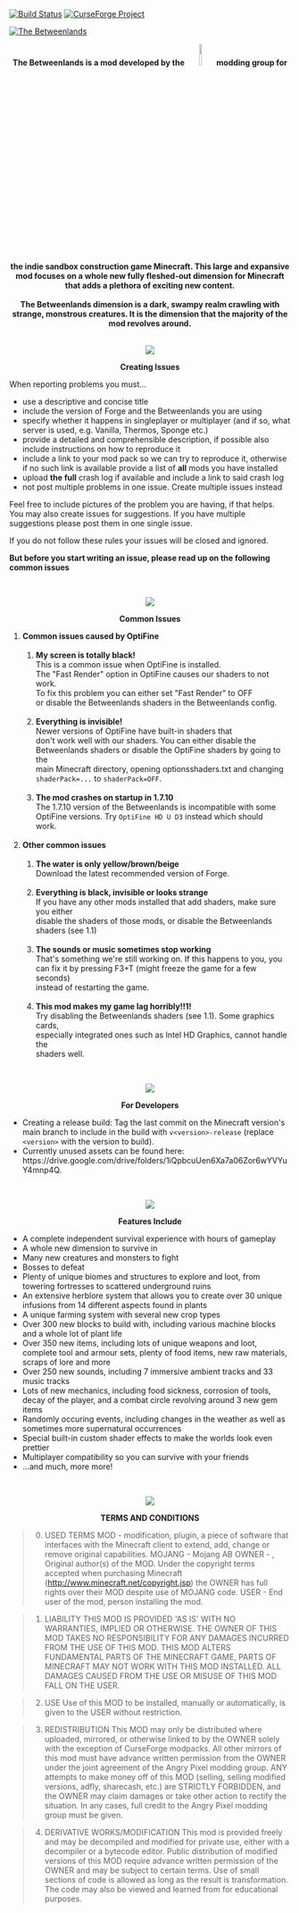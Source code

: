 <html>
<body>
<a href="https://travis-ci.org/Angry-Pixel/The-Betweenlands"><img src="https://img.shields.io/travis/Angry-Pixel/The-Betweenlands.svg" alt="Build Status"/></a>
<a href="https://minecraft.curseforge.com/projects/angry-pixel-the-betweenlands-mod"><img src="http://cf.way2muchnoise.eu/short_angry-pixel-the-betweenlands-mod.svg" alt="CurseForge Project"/></a>

<a href="http://www.minecraftforum.net/forums/mapping-and-modding/minecraft-mods/1441135-the-betweenlands-a-dark-hostile-environment-1-10-2"><img src="http://i.imgur.com/Q3JTGqu.png" alt="The Betweenlands"/></a>

<p align="center">
  <b>The Betweenlands is a mod developed by the 
  <a href="https://github.com/Angry-Pixel"><img src='http://svgshare.com/i/i6.svg' width=10% height=10%></a>
  modding group for the indie sandbox construction game Minecraft. This large and expansive mod focuses on a whole new fully fleshed-out  dimension for Minecraft that adds a plethora of exciting new content.<br><br>
  The Betweenlands dimension is a dark, swampy realm crawling with strange, monstrous creatures. It is the dimension that the majority of the mod revolves around.<br><br></b>
</p>

<p align="center">
  <img src="http://i.imgur.com/5AgEXax.png">
</p>

<p align="center"><b>Creating Issues</b></p>

When reporting problems you must...
<ul>
  <li>use a descriptive and concise title</li>
  <li>include the version of Forge and the Betweenlands you are using</li>
  <li>specify whether it happens in singleplayer or multiplayer (and if so, what server is used, e.g. Vanilla, Thermos, Sponge etc.)</li>
  <li>provide a detailed and comprehensible description, if possible also include instructions on how to reproduce it</li>
  <li>include a link to your mod pack so we can try to reproduce it, otherwise if no such link is available provide a list of <b>all</b> mods you have installed</li>
  <li>upload <b>the full</b> crash log if available and include a link to said crash log</li>
  <li>not post multiple problems in one issue. Create multiple issues instead</li>
</ul>
<p>
Feel free to include pictures of the problem you are having, if that helps.
You may also create issues for suggestions. If you have multiple suggestions please post them in one single issue.
<p>
If you do not follow these rules your issues will be closed and ignored.
  
**But before you start writing an issue, please read up on the following common issues**
</p>
<br>

<p align="center">
  <img src="http://i.imgur.com/5AgEXax.png">
</p>

<p align="center"><b>Common Issues</b></p>

<p align="center">

<ol>
  <li><b>Common issues caused by OptiFine</b>
    <ol>
      <br><li><b>My screen is totally black!</b><br>
       This is a common issue when OptiFine is installed.<br>
       The "Fast Render" option in OptiFine causes our shaders to not work.<br>
       To fix this problem you can either set "Fast Render" to OFF<br>
       or disable the Betweenlands shaders in the Betweenlands config.
      </li>
      <br><li><b>Everything is invisible!</b><br>
       Newer versions of OptiFine have built-in shaders that<br>
       don't work well with our shaders. You can either disable the<br>
       Betweenlands shaders or disable the OptiFine shaders by going to the<br>
       main Minecraft directory, opening optionsshaders.txt and changing<br>
       <code>shaderPack=...</code> to <code>shaderPack=OFF</code>.
      </li>
      <br><li><b>The mod crashes on startup in 1.7.10</b><br>
       The 1.7.10 version of the Betweenlands is incompatible with some<br>
       OptiFine versions. Try <code>OptiFine HD U D3</code> instead which should<br>
       work.
      </li>
    </ol>
  </li>
  <br><li><b>Other common issues</b>
    <ol>
      <br><li><b>The water is only yellow/brown/beige</b><br>
        Download the latest recommended version of Forge.
      </li>
      <br><li><b>Everything is black, invisible or looks strange</b><br>
        If you have any other mods installed that add shaders, make sure you either<br>
        disable the shaders of those mods, or disable the Betweenlands shaders (see 1.1)
      </li>
      <br><li><b>The sounds or music sometimes stop working</b><br>
        That's something we're still working on. If this happens to you, you<br>
        can fix it by pressing F3+T (might freeze the game for a few seconds)<br>
        instead of restarting the game.
      </li>
      <br><li><b>This mod makes my game lag horribly!!1!</b><br>
        Try disabling the Betweenlands shaders (see 1.1). Some graphics cards,<br>
        especially integrated ones such as Intel HD Graphics, cannot handle the<br>
        shaders well.
      </li>
    </ol>
  </li>
</ol>
</p>

<br>

<p align="center">
  <img src="http://i.imgur.com/5AgEXax.png">
</p>

<p align="center"><b>For Developers</b></p>
<ul>
  <li>Creating a release build: Tag the last commit on the Minecraft version's main branch to include in the build with <code>v&lt;version&gt;-release</code> (replace <code>&lt;version&gt;</code> with the version to build).</li>
  <li>Currently unused assets can be found here: https://drive.google.com/drive/folders/1iQpbcuUen6Xa7a06Zor6wYVYuY4mnp4Q.</li>
</ul>

<br>

<p align="center">
  <img src="http://i.imgur.com/5AgEXax.png">
</p>

<p align="center"><b>Features Include</b></p>
<ul>
  <li>A complete independent survival experience with hours of gameplay</li>
  <li>A whole new dimension to survive in</li>
  <li>Many new creatures and monsters to fight</li>
  <li>Bosses to defeat</li>
  <li>Plenty of unique biomes and structures to explore and loot, from towering fortresses to scattered underground ruins</li>
  <li>An extensive herblore system that allows you to create over 30 unique infusions from 14 different aspects found in plants</li>
  <li>A unique farming system with several new crop types</li>
  <li>Over 300 new blocks to build with, including various machine blocks and a whole lot of plant life</li>
  <li>Over 350 new items, including lots of unique weapons and loot, complete tool and armour sets, plenty of food items, new raw materials, scraps of lore and more</li>
  <li>Over 250 new sounds, including 7 immersive ambient tracks and 33 music tracks</li>
  <li>Lots of new mechanics, including food sickness, corrosion of tools, decay of the player, and a combat circle revolving around 3 new gem items</li>
  <li>Randomly occuring events, including changes in the weather as well as sometimes more supernatural occurrences</li>
  <li>Special built-in custom shader effects to make the worlds look even prettier</li>
  <li>Multiplayer compatibility so you can survive with your friends</li>
  <li>...and much, more more!</li>
</ul><br>

<p align="center">
  <img src="http://i.imgur.com/5AgEXax.png">
</p>

<p align="center"><b>TERMS AND CONDITIONS</b></p>

> 0. USED TERMS
> MOD - modification, plugin, a piece of software that interfaces with the Minecraft client to extend, add, change or remove original capabilities.
> MOJANG - Mojang AB
> OWNER - , Original author(s) of the MOD. Under the copyright terms accepted when purchasing Minecraft (http://www.minecraft.net/copyright.jsp) the OWNER has full rights over their MOD despite use of MOJANG code.
> USER - End user of the mod, person installing the mod.

> 1. LIABILITY
> THIS MOD IS PROVIDED 'AS IS' WITH NO WARRANTIES, IMPLIED OR OTHERWISE. THE OWNER OF THIS MOD TAKES NO RESPONSIBILITY FOR ANY DAMAGES INCURRED FROM THE USE OF THIS MOD. THIS MOD ALTERS FUNDAMENTAL PARTS OF THE MINECRAFT GAME, PARTS OF MINECRAFT MAY NOT WORK WITH THIS MOD INSTALLED. ALL DAMAGES CAUSED FROM THE USE OR MISUSE OF THIS MOD FALL ON THE USER.

> 2. USE
> Use of this MOD to be installed, manually or automatically, is given to the USER without restriction.

> 3. REDISTRIBUTION
> This MOD may only be distributed where uploaded, mirrored, or otherwise linked to by the OWNER solely with the exception of CurseForge modpacks. All other mirrors of this mod must have advance written permission from the OWNER under the joint agreement of the Angry Pixel modding group. ANY attempts to make money off of this MOD (selling, selling modified versions, adfly, sharecash, etc.) are STRICTLY FORBIDDEN, and the OWNER may claim damages or take other action to rectify the situation. In any cases, full credit to the Angry Pixel modding group must be given.

> 4. DERIVATIVE WORKS/MODIFICATION
> This mod is provided freely and may be decompiled and modified for private use, either with a decompiler or a bytecode editor. Public distribution of modified versions of this MOD require advance written permission of the OWNER and may be subject to certain terms. Use of small sections of code is allowed as long as the result is transformation. The code may also be viewed and learned from for educational purposes.

</body>
</html>
